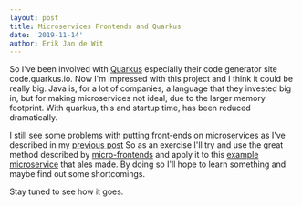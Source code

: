 ```yaml
---
layout: post
title: Microservices Frontends and Quarkus
date: '2019-11-14'
author: Erik Jan de Wit
---
```

So I've been involved with [Quarkus](quarkus.io) especially their code generator site code.quarkus.io.
Now I'm impressed with this project and I think it could be really big.
Java is, for a lot of companies, a language that they invested big in, but for making microservices not ideal, due to the larger memory footprint.
With quarkus, this and startup time, has been reduced dramatically.

I still see some problems with putting front-ends on microservices as I've described in my [previous post][1]
So as an exercise I'll try and use the great method described by [micro-frontends][2] and apply it to this [example microservice][3] that ales made.
By doing so I'll hope to learn something and maybe find out some shortcomings.

Stay tuned to see how it goes.

[1]: /2019/01/07/microservices-frontend.html
[2]: https://micro-frontends.org/
[3]: https://github.com/noseka1/photo-gallery-monolith
